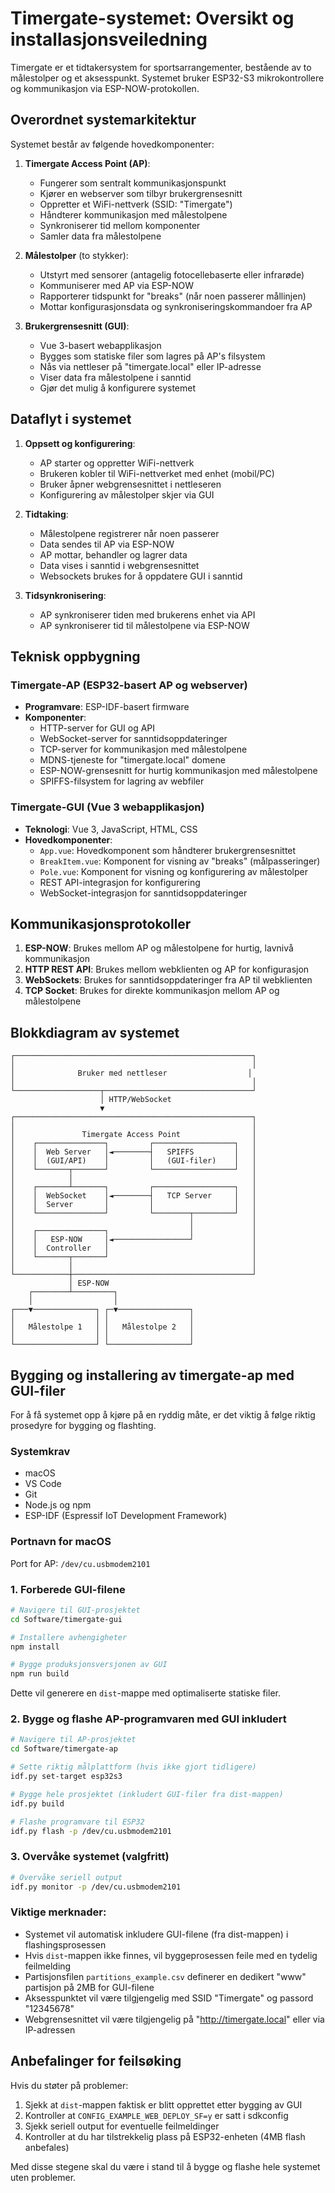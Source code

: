 # Timergate-systemet: Oversikt og installasjonsveiledning

Timergate er et tidtakersystem for sportsarrangementer, bestående av to målestolper og et aksesspunkt. Systemet bruker ESP32-S3 mikrokontrollere og kommunikasjon via ESP-NOW-protokollen.

## Overordnet systemarkitektur

Systemet består av følgende hovedkomponenter:

1. **Timergate Access Point (AP)**: 
   - Fungerer som sentralt kommunikasjonspunkt
   - Kjører en webserver som tilbyr brukergrensesnitt
   - Oppretter et WiFi-nettverk (SSID: "Timergate")
   - Håndterer kommunikasjon med målestolpene
   - Synkroniserer tid mellom komponenter
   - Samler data fra målestolpene

2. **Målestolper** (to stykker):
   - Utstyrt med sensorer (antagelig fotocellebaserte eller infrarøde)
   - Kommuniserer med AP via ESP-NOW
   - Rapporterer tidspunkt for "breaks" (når noen passerer mållinjen)
   - Mottar konfigurasjonsdata og synkroniseringskommandoer fra AP

3. **Brukergrensesnitt (GUI)**:
   - Vue 3-basert webapplikasjon
   - Bygges som statiske filer som lagres på AP's filsystem
   - Nås via nettleser på "timergate.local" eller IP-adresse
   - Viser data fra målestolpene i sanntid
   - Gjør det mulig å konfigurere systemet

## Dataflyt i systemet

1. **Oppsett og konfigurering**:
   - AP starter og oppretter WiFi-nettverk
   - Brukeren kobler til WiFi-nettverket med enhet (mobil/PC)
   - Bruker åpner webgrensesnittet i nettleseren
   - Konfigurering av målestolper skjer via GUI

2. **Tidtaking**:
   - Målestolpene registrerer når noen passerer
   - Data sendes til AP via ESP-NOW
   - AP mottar, behandler og lagrer data
   - Data vises i sanntid i webgrensesnittet
   - Websockets brukes for å oppdatere GUI i sanntid

3. **Tidsynkronisering**:
   - AP synkroniserer tiden med brukerens enhet via API
   - AP synkroniserer tid til målestolpene via ESP-NOW

## Teknisk oppbygning

### Timergate-AP (ESP32-basert AP og webserver)

- **Programvare**: ESP-IDF-basert firmware
- **Komponenter**:
  - HTTP-server for GUI og API
  - WebSocket-server for sanntidsoppdateringer
  - TCP-server for kommunikasjon med målestolpene
  - MDNS-tjeneste for "timergate.local" domene
  - ESP-NOW-grensesnitt for hurtig kommunikasjon med målestolpene
  - SPIFFS-filsystem for lagring av webfiler

### Timergate-GUI (Vue 3 webapplikasjon)

- **Teknologi**: Vue 3, JavaScript, HTML, CSS
- **Hovedkomponenter**:
  - `App.vue`: Hovedkomponent som håndterer brukergrensesnittet
  - `BreakItem.vue`: Komponent for visning av "breaks" (målpasseringer)
  - `Pole.vue`: Komponent for visning og konfigurering av målestolper
  - REST API-integrasjon for konfigurering
  - WebSocket-integrasjon for sanntidsoppdateringer

## Kommunikasjonsprotokoller

1. **ESP-NOW**: Brukes mellom AP og målestolpene for hurtig, lavnivå kommunikasjon
2. **HTTP REST API**: Brukes mellom webklienten og AP for konfigurasjon
3. **WebSockets**: Brukes for sanntidsoppdateringer fra AP til webklienten
4. **TCP Socket**: Brukes for direkte kommunikasjon mellom AP og målestolpene

## Blokkdiagram av systemet

```
┌─────────────────────────────────────────────────────┐
│                                                     │
│              Bruker med nettleser                  │
│                                                     │
└───────────────────┬─────────────────────────────────┘
                    │ HTTP/WebSocket
                    ▼
┌─────────────────────────────────────────────────────┐
│                                                     │
│               Timergate Access Point                │
│    ┌───────────────┐         ┌──────────────────┐   │
│    │  Web Server   │◄────────┤   SPIFFS         │   │
│    │  (GUI/API)    │         │   (GUI-filer)    │   │
│    └───────┬───────┘         └──────────────────┘   │
│            │                                        │
│    ┌───────┴───────┐         ┌──────────────────┐   │
│    │  WebSocket    │◄────────┤   TCP Server     │   │
│    │  Server       │         │                  │   │
│    └───────────────┘         └────────┬─────────┘   │
│                                       │             │
│    ┌───────────────┐                  │             │
│    │   ESP-NOW     │◄─────────────────┘             │
│    │  Controller   │                                │
│    └───────┬───────┘                                │
│            │                                        │
└────────────┼────────────────────────────────────────┘
             │ ESP-NOW
    ┌────────┴─────────┐
    │                  │
┌───▼──────────────┐ ┌─▼────────────────┐
│                  │ │                  │
│   Målestolpe 1   │ │   Målestolpe 2   │
│                  │ │                  │
└──────────────────┘ └──────────────────┘
```

## Bygging og installering av timergate-ap med GUI-filer

For å få systemet opp å kjøre på en ryddig måte, er det viktig å følge riktig prosedyre for bygging og flashting.

### Systemkrav
- macOS
- VS Code
- Git
- Node.js og npm
- ESP-IDF (Espressif IoT Development Framework)

### Portnavn for macOS
Port for AP: `/dev/cu.usbmodem2101`

### 1. Forberede GUI-filene
```bash
# Navigere til GUI-prosjektet
cd Software/timergate-gui

# Installere avhengigheter
npm install

# Bygge produksjonsversjonen av GUI
npm run build
```
Dette vil generere en `dist`-mappe med optimaliserte statiske filer.

### 2. Bygge og flashe AP-programvaren med GUI inkludert
```bash
# Navigere til AP-prosjektet
cd Software/timergate-ap

# Sette riktig målplattform (hvis ikke gjort tidligere)
idf.py set-target esp32s3

# Bygge hele prosjektet (inkludert GUI-filer fra dist-mappen)
idf.py build

# Flashe programvare til ESP32
idf.py flash -p /dev/cu.usbmodem2101
```

### 3. Overvåke systemet (valgfritt)
```bash
# Overvåke seriell output
idf.py monitor -p /dev/cu.usbmodem2101
```

### Viktige merknader:
- Systemet vil automatisk inkludere GUI-filene (fra dist-mappen) i flashingsprosessen
- Hvis `dist`-mappen ikke finnes, vil byggeprosessen feile med en tydelig feilmelding
- Partisjonsfilen `partitions_example.csv` definerer en dedikert "www" partisjon på 2MB for GUI-filene
- Aksesspunktet vil være tilgjengelig med SSID "Timergate" og passord "12345678"
- Webgrensesnittet vil være tilgjengelig på "http://timergate.local" eller via IP-adressen

## Anbefalinger for feilsøking
Hvis du støter på problemer:
1. Sjekk at `dist`-mappen faktisk er blitt opprettet etter bygging av GUI
2. Kontroller at `CONFIG_EXAMPLE_WEB_DEPLOY_SF=y` er satt i sdkconfig
3. Sjekk seriell output for eventuelle feilmeldinger
4. Kontroller at du har tilstrekkelig plass på ESP32-enheten (4MB flash anbefales)

Med disse stegene skal du være i stand til å bygge og flashe hele systemet uten problemer.
